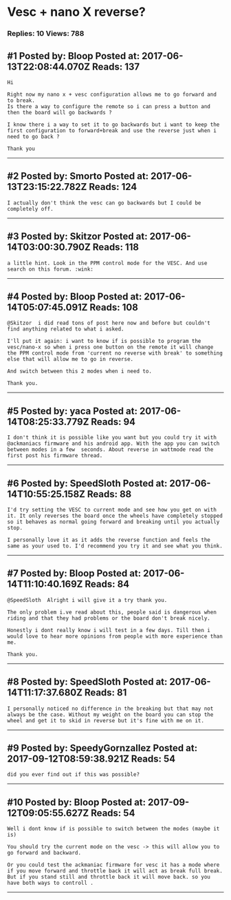 # Vesc + nano X reverse?

### Replies: 10 Views: 788

## \#1 Posted by: Bloop Posted at: 2017-06-13T22:08:44.070Z Reads: 137

```
Hi 

Right now my nano x + vesc configuration allows me to go forward and to break.
Is there a way to configure the remote so i can press a button and then the board will go backwards ?

I know there i a way to set it to go backwards but i want to keep the first configuration to forward+break and use the reverse just when i need to go back ?

Thank you
```

---
## \#2 Posted by: Smorto Posted at: 2017-06-13T23:15:22.782Z Reads: 124

```
I actually don't think the vesc can go backwards but I could be completely off.
```

---
## \#3 Posted by: Skitzor Posted at: 2017-06-14T03:00:30.790Z Reads: 118

```
a little hint. Look in the PPM control mode for the VESC. And use search on this forum. :wink:
```

---
## \#4 Posted by: Bloop Posted at: 2017-06-14T05:07:45.091Z Reads: 108

```
@Skitzor  i did read tons of post here now and before but couldn't find anything related to what i asked.

I'll put it again: i want to know if is possible to program the vesc/nano-x so when i press one button on the remote it will change the PPM control mode from 'current no reverse with break' to something else that will allow me to go in reverse. 

And switch between this 2 modes when i need to.

Thank you.
```

---
## \#5 Posted by: yaca Posted at: 2017-06-14T08:25:33.779Z Reads: 94

```
I don't think it is possible like you want but you could try it with @ackmaniacs firmware and his android app. With the app you can switch between modes in a few  seconds. About reverse in wattmode read the first post his firmware thread.
```

---
## \#6 Posted by: SpeedSloth Posted at: 2017-06-14T10:55:25.158Z Reads: 88

```
I'd try setting the VESC to current mode and see how you get on with it. It only reverses the board once the wheels have completely stopped so it behaves as normal going forward and breaking until you actually stop.

I personally love it as it adds the reverse function and feels the same as your used to. I'd recommend you try it and see what you think.
```

---
## \#7 Posted by: Bloop Posted at: 2017-06-14T11:10:40.169Z Reads: 84

```
@SpeedSloth  Alright i will give it a try thank you.

The only problem i.ve read about this, people said is dangerous when riding and that they had problems or the board don't break nicely.  

Honestly i dont really know i will test in a few days. Till then i would love to hear more opinions from people with more experience than me. 

Thank you.
```

---
## \#8 Posted by: SpeedSloth Posted at: 2017-06-14T11:17:37.680Z Reads: 81

```
I personally noticed no difference in the breaking but that may not always be the case. Without my weight on the board you can stop the wheel and get it to skid in reverse but it's fine with me on it.
```

---
## \#9 Posted by: SpeedyGornzallez Posted at: 2017-09-12T08:59:38.921Z Reads: 54

```
did you ever find out if this was possible?
```

---
## \#10 Posted by: Bloop Posted at: 2017-09-12T09:05:55.627Z Reads: 54

```
Well i dont know if is possible to switch between the modes (maybe it is)

You should try the current mode on the vesc -> this will allow you to go forward and backward.

Or you could test the ackmaniac firmware for vesc it has a mode where if you move forward and throttle back it will act as break full break. But if you stand still and throttle back it will move back. so you have both ways to controll .
```

---
